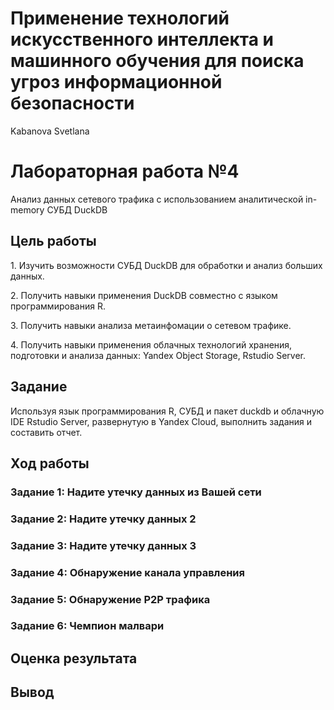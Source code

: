 # Применение технологий искусственного интеллекта и машинного обучения для поиска угроз информационной безопасности
Kabanova Svetlana

# Лабораторная работа №4

Анализ данных сетевого трафика с использованием аналитической in-memory
СУБД DuckDB

## Цель работы

1\. Изучить возможности СУБД DuckDB для обработки и анализ больших
данных.

2\. Получить навыки применения DuckDB совместно с языком
программирования R.

3\. Получить навыки анализа метаинфомации о сетевом трафике.

4\. Получить навыки применения облачных технологий хранения, подготовки
и анализа данных: Yandex Object Storage, Rstudio Server.

## Задание

Используя язык программирования R, СУБД и пакет duckdb и облачную IDE
Rstudio Server, развернутую в Yandex Cloud, выполнить задания и
составить отчет.

## Ход работы

### Задание 1: Надите утечку данных из Вашей сети

### Задание 2: Надите утечку данных 2

### Задание 3: Надите утечку данных 3

### Задание 4: Обнаружение канала управления

### Задание 5: Обнаружение P2P трафика

### Задание 6: Чемпион малвари

## Оценка результата

## Вывод
